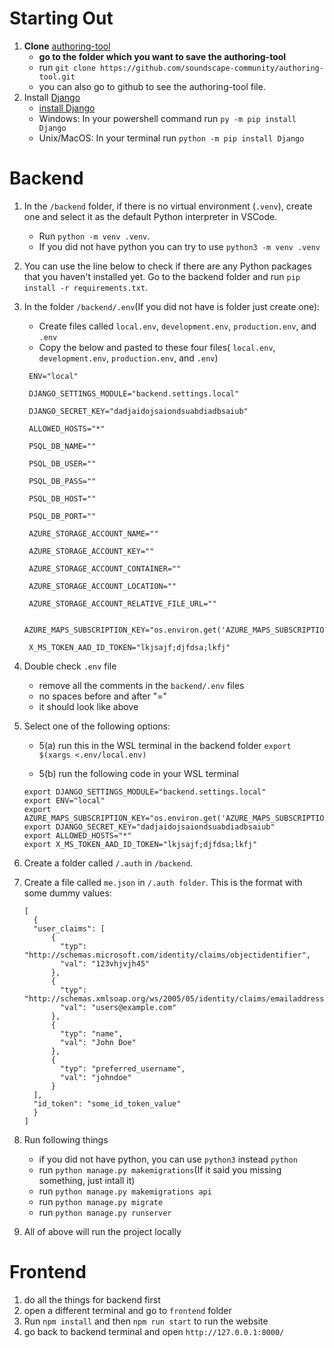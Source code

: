 # Starting Out
1. **Clone** [authoring-tool](https://github.com/soundscape-community/authoring-tool)
   * **go to the folder which you want to save the authoring-tool**
   * run `git clone https://github.com/soundscape-community/authoring-tool.git`
   * you can also go to github to see the authoring-tool file.
2. Install [Django](https://www.djangoproject.com/)
   * [install Django](https://docs.djangoproject.com/en/5.0/topics/install/)
   * Windows: In your powershell command run `py -m pip install Django`
   * Unix/MacOS: In your terminal run `python -m pip install Django`
# Backend
1. In the `/backend` folder, if there is no virtual environment (`.venv`), create one and select it as the default Python interpreter in VSCode. 
    * Run `python -m venv .venv`.
    * If you did not have python you can try to use `python3 -m venv .venv`
2. You can use the line below to check if there are any Python packages that you haven't installed yet. Go to the backend folder and run `pip install -r requirements.txt`.
3. In the folder `/backend/.env`(If you did not have is folder just create one):
    * Create files called  `local.env`, `development.env`, `production.env`, and `.env`
    * Copy the below and pasted to these four files( `local.env`, `development.env`, `production.env`, and `.env`)
   ```
    ENV="local" 

    DJANGO_SETTINGS_MODULE="backend.settings.local"

    DJANGO_SECRET_KEY="dadjaidojsaiondsuabdiadbsaiub"

    ALLOWED_HOSTS="*"

    PSQL_DB_NAME=""

    PSQL_DB_USER=""

    PSQL_DB_PASS=""

    PSQL_DB_HOST=""

    PSQL_DB_PORT=""

    AZURE_STORAGE_ACCOUNT_NAME=""

    AZURE_STORAGE_ACCOUNT_KEY=""

    AZURE_STORAGE_ACCOUNT_CONTAINER=""

    AZURE_STORAGE_ACCOUNT_LOCATION=""

    AZURE_STORAGE_ACCOUNT_RELATIVE_FILE_URL=""

    AZURE_MAPS_SUBSCRIPTION_KEY="os.environ.get('AZURE_MAPS_SUBSCRIPTION_KEY')"

    X_MS_TOKEN_AAD_ID_TOKEN="lkjsajf;djfdsa;lkfj"
    ```
    
4.  Double check `.env` file
    * remove all the comments in the `backend/.env` files 
    * no spaces before and after "="
    * it should look like above

5. Select one of the following options:
    * 5(a) run this in the WSL terminal in the backend folder `export $(xargs <.env/local.env)`

    * 5(b) run the following code in your WSL terminal
    ```
    export DJANGO_SETTINGS_MODULE="backend.settings.local"
    export ENV="local"
    export AZURE_MAPS_SUBSCRIPTION_KEY="os.environ.get('AZURE_MAPS_SUBSCRIPTION_KEY')"
    export DJANGO_SECRET_KEY="dadjaidojsaiondsuabdiadbsaiub"
    export ALLOWED_HOSTS="*"
    export X_MS_TOKEN_AAD_ID_TOKEN="lkjsajf;djfdsa;lkfj"
    ```
7. Create a folder called `/.auth` in `/backend`.
8. Create a file called `me.json` in `/.auth folder`. This is the format with some dummy values:
    ```
    [
      {
      "user_claims": [
          {
            "typ": "http://schemas.microsoft.com/identity/claims/objectidentifier",
            "val": "123vhjvjh45"
          },
          {
            "typ": "http://schemas.xmlsoap.org/ws/2005/05/identity/claims/emailaddress",
            "val": "users@example.com" 
          },
          {
            "typ": "name",
            "val": "John Doe" 
          },
          {
            "typ": "preferred_username",
            "val": "johndoe" 
          }
      ],
      "id_token": "some_id_token_value"
      }
    ]
    ```
9. Run following things
   * if you did not have python, you can use `python3` instead `python`
   * run `python manage.py makemigrations`(If it said you missing something, just intall it)
   * run `python manage.py makemigrations api`
   * run `python manage.py migrate`
   * run `python manage.py runserver`
9. All of above will run the project locally

# Frontend
1. do all the things for backend first
2. open a different terminal and go to `frontend` folder
3. Run `npm install` and then `npm run start` to run the website
4. go back to backend terminal and open `http://127.0.0.1:8000/`
